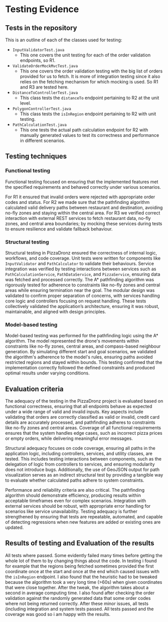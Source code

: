 # Testing Evidence

## Tests in the repository
This is an outline of each of the classes used for testing:
- `InputValidatorTest.java`
  - This one covers the unit testing for each of the order validation endpoints, so R1.
- `ValidateOrderMockMvcTest.java`
  - This one covers the order validation testing with the big list of orders provided for us to fetch. It is more of integration testing since it also relies on the fetching mechanism for which mocking is used. So R1 and R3 are tested here.
- `DistanceToControllerTest.java`
  - This class tests the `distanceTo` endpoint pertaining to R2 at the unit level.
- `PolygonControllerTest.java`
  - This class tests the `isInRegion` endpoint pertaining to R2 with unit testing.
- `PathCalculationTest.java`
  - This one tests the actual path calculation endpoint for R2 with manually generated values to test its correctness and performance in different scenarios.

## Testing techniques
### Functional testing
Functional testing  focused on ensuring that the implemented features met the specified requirements and behaved correctly under various scenarios.

For R1 it ensured that invalid orders were rejected with appropriate order codes and status. For R2 we made sure that the pathfinding algorithm calculated valid delivery paths between restaurant and destination, avoiding no-fly zones and staying within the central area. For R3 we verified correct interaction with external REST services to fetch restaurant data, no-fly zones, and central area boundaries; by mocking these services during tests to ensure resilience and validate fallback behaviour.

### Structural testing
Structural testing in PizzaDronz ensured the correctness of internal logic, workflows, and code coverage. Unit tests were written for components like `InputValidator` and `PathCalculator` to validate their behaviours. Service integration was verified by testing interactions between services such as `PathCalculationService`, `PathDataService`, and `PizzaService`, ensuring data was fetched and processed correctly.
The A* pathfinding algorithm was rigorously tested for adherence to constraints like no-fly zones and central areas while ensuring termination near the goal. The modular design was validated to confirm proper separation of concerns, with services handling core logic and controllers focusing on request handling.
These tests collectively validated the application’s architecture, ensuring it was robust, maintainable, and aligned with design principles.

### Model-based testing
Model-based testing was performed for the pathfinding logic using the A* algorithm. The model represented the drone's movements within constraints like no-fly zones, central areas, and compass-based neighbour generation. By simulating different start and goal scenarios, we validated the algorithm's adherence to the model's rules, ensuring paths avoided restricted regions and stayed within bounds. This testing confirmed that the implementation correctly followed the defined constraints and produced optimal results under varying conditions.

## Evaluation criteria
The adequacy of the testing in the PizzaDronz project is evaluated based on functional correctness, ensuring that all endpoints behave as expected under a wide range of valid and invalid inputs. Key aspects include validating that orders are correctly classified as valid or invalid, credit card details are accurately processed, and pathfinding adheres to constraints like no-fly zones and central areas. Coverage of all functional requirements ensures that the system handles edge cases, such as incorrect pizza prices or empty orders, while delivering meaningful error messages.

Structural adequacy focuses on code coverage, ensuring all paths in the application logic, including controllers, services, and utility classes, are tested. This includes testing interactions between components, such as the delegation of logic from controllers to services, and ensuring modularity does not introduce bugs. Additionally, the use of GeoJSON output for path visualization serves as an indirect structural test by providing a tangible way to evaluate whether calculated paths adhere to system constraints.

Performance and reliability criteria are also critical. The pathfinding algorithm should demonstrate efficiency, producing results within acceptable timeframes even for complex scenarios. Integration with external services should be robust, with appropriate error handling for scenarios like service unavailability. Testing adequacy is further strengthened by ensuring that tests are repeatable, automated, and capable of detecting regressions when new features are added or existing ones are updated.

## Results of testing and Evaluation of the results
All tests where passed. Some evidently failed many times before getting the whole lot of them to by changing things about the code.
In testing i found for example that the regions being fetched sometimes provided the first coordinate once at the start and once at the end which caused issues with the `isInRegion` endpoint.
I also found that the heuristic had to be tweaked because the algorithm took a very long time (>60s) when given coordinates that were close together. After the tweak, the algorithm takes about a second in average computing time.
I also found after checking the order validation against the randomly generated data that some order codes where not being returned correctly.
After these minor issues, all tests (including integration and system tests passed.
All tests passed and the coverage was good so i am happy with the results.

